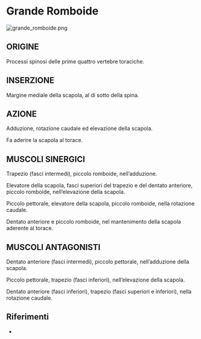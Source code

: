 # Grande Romboide

![grande_romboide.png](grande_romboide.png)

## ORIGINE

Processi spinosi delle prime quattro vertebre toraciche.

## INSERZIONE

Margine mediale della scapola, al di sotto della spina.

## AZIONE

Adduzione, rotazione caudale ed elevazione della scapola.

Fa aderire la scapola al torace.

## MUSCOLI SINERGICI

Trapezio (fasci intermedi), piccolo romboide, nell’adduzione.

Elevatore della scapola, fasci superiori del trapezio e del dentato anteriore, piccolo romboide, nell’elevazione della
scapola.

Piccolo pettorale, elevatore della scapola, piccolo romboide, nella rotazione caudale.

Dentato anteriore e piccolo romboide, nel mantenimento della scapola aderente al torace.

## MUSCOLI ANTAGONISTI

Dentato anteriore (fasci intermedi), piccolo pettorale, nell’adduzione della scapola.

Piccolo pettorale, trapezio (fasci inferiori), nell’elevazione della scapola.

Dentato anteriore (fasci inferiori), trapezio (fasci superiori e inferiori), nella rotazione caudale.

## Riferimenti

- [](http://www.trainingpedia.it/schede-illustrate/muscoli/tronco/grande-romboide)
